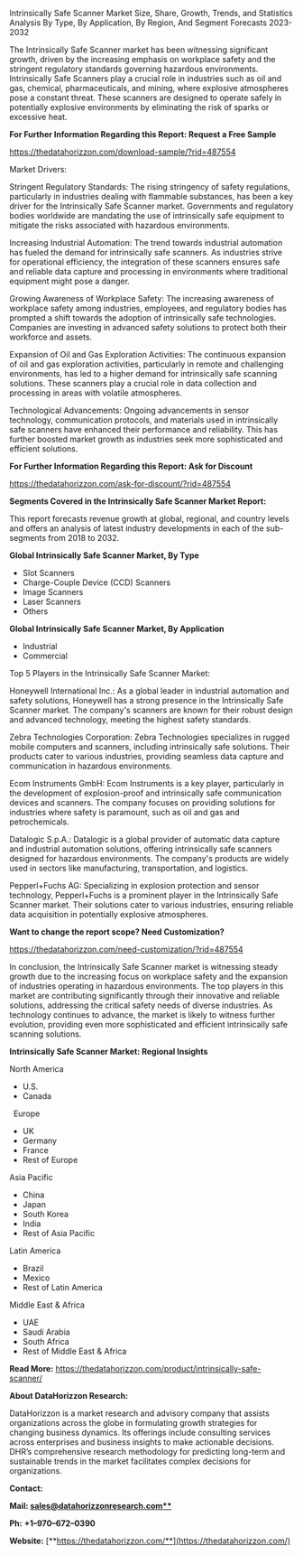 ﻿Intrinsically Safe Scanner Market Size, Share, Growth, Trends, and Statistics Analysis By Type, By Application, By Region, And Segment Forecasts 2023-2032

The Intrinsically Safe Scanner market has been witnessing significant growth, driven by the increasing emphasis on workplace safety and the stringent regulatory standards governing hazardous environments. Intrinsically Safe Scanners play a crucial role in industries such as oil and gas, chemical, pharmaceuticals, and mining, where explosive atmospheres pose a constant threat. These scanners are designed to operate safely in potentially explosive environments by eliminating the risk of sparks or excessive heat.

**For Further Information Regarding this Report: Request a Free Sample**	

<https://thedatahorizzon.com/download-sample/?rid=487554>

Market Drivers:

Stringent Regulatory Standards: The rising stringency of safety regulations, particularly in industries dealing with flammable substances, has been a key driver for the Intrinsically Safe Scanner market. Governments and regulatory bodies worldwide are mandating the use of intrinsically safe equipment to mitigate the risks associated with hazardous environments.

Increasing Industrial Automation: The trend towards industrial automation has fueled the demand for intrinsically safe scanners. As industries strive for operational efficiency, the integration of these scanners ensures safe and reliable data capture and processing in environments where traditional equipment might pose a danger.

Growing Awareness of Workplace Safety: The increasing awareness of workplace safety among industries, employees, and regulatory bodies has prompted a shift towards the adoption of intrinsically safe technologies. Companies are investing in advanced safety solutions to protect both their workforce and assets.

Expansion of Oil and Gas Exploration Activities: The continuous expansion of oil and gas exploration activities, particularly in remote and challenging environments, has led to a higher demand for intrinsically safe scanning solutions. These scanners play a crucial role in data collection and processing in areas with volatile atmospheres.

Technological Advancements: Ongoing advancements in sensor technology, communication protocols, and materials used in intrinsically safe scanners have enhanced their performance and reliability. This has further boosted market growth as industries seek more sophisticated and efficient solutions.

**For Further Information Regarding this Report: Ask for Discount**	

<https://thedatahorizzon.com/ask-for-discount/?rid=487554>

**Segments Covered in the Intrinsically Safe Scanner Market Report:**

This report forecasts revenue growth at global, regional, and country levels and offers an analysis of latest industry developments in each of the sub-segments from 2018 to 2032.

**Global Intrinsically Safe Scanner Market, By Type**

- Slot Scanners
- Charge-Couple Device (CCD) Scanners
- Image Scanners
- Laser Scanners
- Others

**Global Intrinsically Safe Scanner Market, By Application**

- Industrial
- Commercial

Top 5 Players in the Intrinsically Safe Scanner Market:

Honeywell International Inc.: As a global leader in industrial automation and safety solutions, Honeywell has a strong presence in the Intrinsically Safe Scanner market. The company's scanners are known for their robust design and advanced technology, meeting the highest safety standards.

Zebra Technologies Corporation: Zebra Technologies specializes in rugged mobile computers and scanners, including intrinsically safe solutions. Their products cater to various industries, providing seamless data capture and communication in hazardous environments.

Ecom Instruments GmbH: Ecom Instruments is a key player, particularly in the development of explosion-proof and intrinsically safe communication devices and scanners. The company focuses on providing solutions for industries where safety is paramount, such as oil and gas and petrochemicals.

Datalogic S.p.A.: Datalogic is a global provider of automatic data capture and industrial automation solutions, offering intrinsically safe scanners designed for hazardous environments. The company's products are widely used in sectors like manufacturing, transportation, and logistics.

Pepperl+Fuchs AG: Specializing in explosion protection and sensor technology, Pepperl+Fuchs is a prominent player in the Intrinsically Safe Scanner market. Their solutions cater to various industries, ensuring reliable data acquisition in potentially explosive atmospheres.

**Want to change the report scope? Need Customization?**

<https://thedatahorizzon.com/need-customization/?rid=487554>

In conclusion, the Intrinsically Safe Scanner market is witnessing steady growth due to the increasing focus on workplace safety and the expansion of industries operating in hazardous environments. The top players in this market are contributing significantly through their innovative and reliable solutions, addressing the critical safety needs of diverse industries. As technology continues to advance, the market is likely to witness further evolution, providing even more sophisticated and efficient intrinsically safe scanning solutions.

**Intrinsically Safe Scanner Market: Regional Insights**

North America

- U.S.
- Canada

` `Europe

- UK
- Germany
- France
- Rest of Europe

Asia Pacific	

- China
- Japan
- South Korea
- India
- Rest of Asia Pacific

Latin America

- Brazil
- Mexico
- Rest of Latin America

Middle East & Africa

- UAE
- Saudi Arabia
- South Africa
- Rest of Middle East & Africa

**Read More:** <https://thedatahorizzon.com/product/intrinsically-safe-scanner/>

**About DataHorizzon Research:**

DataHorizzon is a market research and advisory company that assists organizations across the globe in formulating growth strategies for changing business dynamics. Its offerings include consulting services across enterprises and business insights to make actionable decisions. DHR’s comprehensive research methodology for predicting long-term and sustainable trends in the market facilitates complex decisions for organizations.

**Contact:**

**Mail: [sales@datahorizzonresearch.com**](mailto:sales@datahorizzonresearch.com)**

**Ph:** **+1–970–672–0390**

**Website:** [**https://thedatahorizzon.com/**](https://thedatahorizzon.com/)


